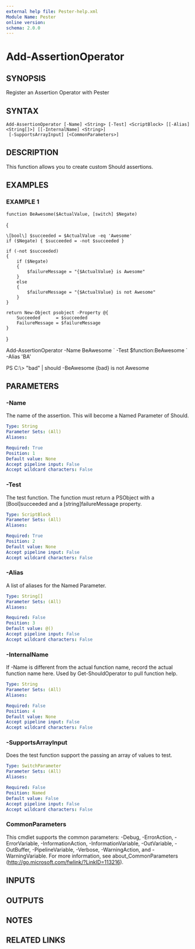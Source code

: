 ```yaml
---
external help file: Pester-help.xml
Module Name: Pester
online version:
schema: 2.0.0
---
```


# Add-AssertionOperator

## SYNOPSIS

Register an Assertion Operator with Pester

## SYNTAX

```
Add-AssertionOperator [-Name] <String> [-Test] <ScriptBlock> [[-Alias] <String[]>] [[-InternalName] <String>]
 [-SupportsArrayInput] [<CommonParameters>]
```

## DESCRIPTION

This function allows you to create custom Should assertions.

## EXAMPLES

### EXAMPLE 1

```
function BeAwesome($ActualValue, [switch] $Negate)
```

{

    \[bool\] $succeeded = $ActualValue -eq 'Awesome'
    if ($Negate) { $succeeded = -not $succeeded }

    if (-not $succeeded)
    {
        if ($Negate)
        {
            $failureMessage = "{$ActualValue} is Awesome"
        }
        else
        {
            $failureMessage = "{$ActualValue} is not Awesome"
        }
    }

    return New-Object psobject -Property @{
        Succeeded      = $succeeded
        FailureMessage = $failureMessage
    }

}

Add-AssertionOperator -Name BeAwesome \`
-Test \$function:BeAwesome \`
-Alias 'BA'

PS C:\\\> "bad" | should -BeAwesome
{bad} is not Awesome

## PARAMETERS

### -Name

The name of the assertion.
This will become a Named Parameter of Should.

```yaml
Type: String
Parameter Sets: (All)
Aliases:

Required: True
Position: 1
Default value: None
Accept pipeline input: False
Accept wildcard characters: False
```

### -Test

The test function.
The function must return a PSObject with a \[Bool\]succeeded and a \[string\]failureMessage property.

```yaml
Type: ScriptBlock
Parameter Sets: (All)
Aliases:

Required: True
Position: 2
Default value: None
Accept pipeline input: False
Accept wildcard characters: False
```

### -Alias

A list of aliases for the Named Parameter.

```yaml
Type: String[]
Parameter Sets: (All)
Aliases:

Required: False
Position: 3
Default value: @()
Accept pipeline input: False
Accept wildcard characters: False
```

### -InternalName

If -Name is different from the actual function name, record the actual function name here.
Used by Get-ShouldOperator to pull function help.

```yaml
Type: String
Parameter Sets: (All)
Aliases:

Required: False
Position: 4
Default value: None
Accept pipeline input: False
Accept wildcard characters: False
```

### -SupportsArrayInput

Does the test function support the passing an array of values to test.

```yaml
Type: SwitchParameter
Parameter Sets: (All)
Aliases:

Required: False
Position: Named
Default value: False
Accept pipeline input: False
Accept wildcard characters: False
```

### CommonParameters
This cmdlet supports the common parameters: -Debug, -ErrorAction, -ErrorVariable, -InformationAction, -InformationVariable, -OutVariable, -OutBuffer, -PipelineVariable, -Verbose, -WarningAction, and -WarningVariable. For more information, see about_CommonParameters (http://go.microsoft.com/fwlink/?LinkID=113216).

## INPUTS

## OUTPUTS

## NOTES

## RELATED LINKS
